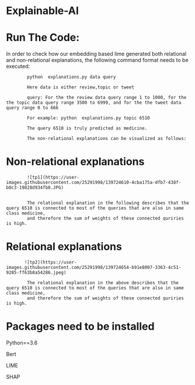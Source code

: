 # Explainable-AI

# Run The Code:

In order to check how our embedding based lime generated both relational and non-relational explanations, the following command format needs to be executed:


            python  explanations.py data query
            
            Here data is either review,topic or tweet
            
            query: For the the review data query range 1 to 1000, for the the topic data query range 3500 to 6999, and for the the tweet data query range 0 to 666
            
            For example: python  explanations.py topic 6510
            
            The query 6510 is truly predicted as medicine.
            
            The non-relational explanations can be visualized as follows:
            
  #  Non-relational explanations
            
                      

            ![tp1](https://user-images.githubusercontent.com/25291998/139724610-4cba175a-dfb7-438f-b0c3-19828d934fb8.JPG)

            
            The relational explanation in the following describes that the query 6510 is connected to most of the queries that are also in same class medicine, 
            and therefore the sum of weights of these connected quriries is high.
            
   #  Relational explanations  
   
                        
           ![tp2](https://user-images.githubusercontent.com/25291998/139724654-b91e8007-3363-4c51-9285-ff63b8a54286.jpeg)

            The relational explanation in the above describes that the query 6510 is connected to most of the queries that are also in same class medicine, 
            and therefore the sum of weights of these connected quriries is high.
            
            
# Packages need to be installed

Python==3.6

Bert

LIME

SHAP
